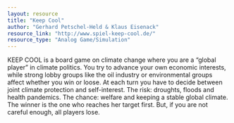 ```yaml
---
layout: resource
title: "Keep Cool"
author: "Gerhard Petschel-Held & Klaus Eisenack"
resource_link: "http://www.spiel-keep-cool.de/"
resource_type: "Analog Game/Simulation"
---
```


KEEP COOL is a board game on climate change where you are a “global player” in climate politics. You try to advance your own economic interests, while strong lobby groups like the oil industry or environmental groups affect whether you win or loose. At each turn you have to decide between joint climate protection and self-interest. The risk: droughts, floods and health pandemics. The chance: welfare and keeping a stable global climate. The winner is the one who reaches her target first. But, if you are not careful enough, all players lose.
